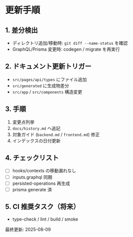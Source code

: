 # 更新手順

## 1. 差分検出
- ディレクトリ追加/移動時: `git diff --name-status` を確認
- GraphQL/Prisma 変更時: codegen / migrate を再実行

## 2. ドキュメント更新トリガー
- `src/pages/api/types` にファイル追加
- `src/generated` に生成物差分
- `src/app` / `src/components` 構造変更

## 3. 手順
1. 変更点列挙
2. `docs/history.md` へ追記
3. 対象ガイド (`backend.md` / `frontend.md`) 修正
4. インデックスの日付更新

## 4. チェックリスト
- [ ] hooks/contexts の移動漏れなし
- [ ] inputs.graphql 同期
- [ ] persisted-operations 再生成
- [ ] prisma generate 済

## 5. CI 推奨タスク（将来）
- type-check / lint / build / smoke

最終更新: 2025-08-09
